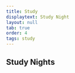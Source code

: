 ```yaml
---
title: Study
displaytext: Study Night
layout: null
tab: true
order: 4
tags: study
---
```


## Study Nights
